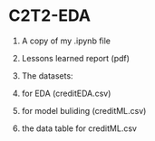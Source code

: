 # C2T2-EDA

1. A copy of my .ipynb file

2. Lessons learned report (pdf)

3. The datasets: 
  1. for EDA (creditEDA.csv) 
  2. for model buliding (creditML.csv)
4. the data table for creditML.csv
